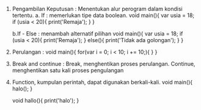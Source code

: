 1.  Pengambilan Keputusan :
    Menentukan alur perogram dalam kondisi tertentu.
    a. If : memerlukan tipe data boolean.
    void main(){
    var usia = 18;
    if (usia < 20){
    print('Remaja');
    }
    }

    b.If - Else : menambah alternatif pilihan
    void main(){
    var usia = 18;
    if (usia < 20){
    print('Remaja');
    }
    else(){
    print('Tidak ada golongan');
    }
    }

2.  Perulangan :
    void main(){
    for(var i = 0; i < 10; i += 10;){
    }
    }
3.  Break and continue :
    Break, menghentikan proses perulangan.
    Continue, menghentikan satu kali proses pengulangan

4.  Function, kumpulan perintah, dapat digunakan berkali-kali.
    void main(){
    halo();
    }

    void hallo(){
    print('halo');
    }
